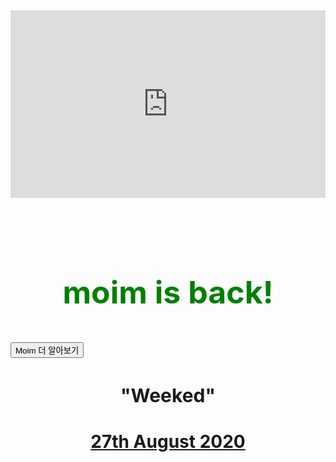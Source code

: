 <html>
<br><br><br><br><br>
  <div class="video-container">
<p align="middle">
<iframe src="https://www.youtube.com/embed/JNQVgIGdaW4"
frameborder="0" allow="accelerometer; autoplay; encrypted-media; gyroscope; picture-in-picture"
        allowfullscreen></iframe></p></div><br>
<h1>moim is back!</h1>
    <br>
      <input type="button" value="Moim 더 알아보기" onclick="alert('안알랴줌')">
  <br>
  <h2>"Weeked"</h2>
  <h3><a href="https://www.instagram.com/m0im_official/" target="_blank" title="m0im_official">27th August 2020
  <style>
    h1{
      color:green;
      font-size:50px;
      text-align:center;
    }
    h2{
     font-size:30px;
      text-align:center;
    }
    h3{
        font-size:28px;
      text-align:center;
    }
    .video-container{
    position:relative;padding-bottom:56.25%; padding-top:50px; height:0; overflow:hidden;
    }
    .video-container iframe,.video-container object,.video-container embed{
    position:absolute;top:0;left:0;width:100%;height:90%
    }
    </style>
  
